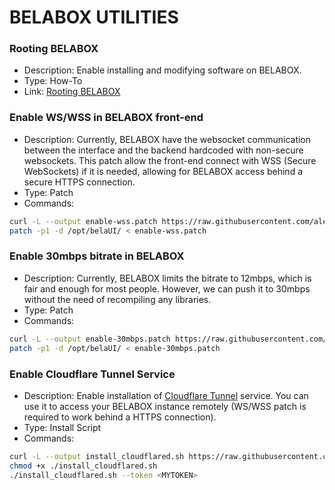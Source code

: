 # BELABOX UTILITIES

### **Rooting BELABOX**
- Description: Enable installing and modifying software on BELABOX.
- Type: How-To
- Link: [Rooting BELABOX](./docs/root.md)



### **Enable WS/WSS in BELABOX front-end**
- Description: Currently, BELABOX have the websocket communication between the interface and the backend hardcoded with non-secure websockets. This patch allow the front-end connect with WSS (Secure WebSockets) if it is needed, allowing for BELABOX access behind a secure HTTPS connection.
- Type: Patch
- Commands:
```bash
curl -L --output enable-wss.patch https://raw.githubusercontent.com/alexandre-leites/belabox-utilities/main/patches/enable-wss.patch
patch -p1 -d /opt/belaUI/ < enable-wss.patch
```



### **Enable 30mbps bitrate in BELABOX**
- Description: Currently, BELABOX limits the bitrate to 12mbps, which is fair and enough for most people. However, we can push it to 30mbps without the need of recompiling any libraries.
- Type: Patch
- Commands:
```bash
curl -L --output enable-30mbps.patch https://raw.githubusercontent.com/alexandre-leites/belabox-utilities/main/patches/enable-30mbps.patch
patch -p1 -d /opt/belaUI/ < enable-30mbps.patch
```



### **Enable Cloudflare Tunnel Service**
- Description: Enable installation of [Cloudflare Tunnel](https://developers.cloudflare.com/cloudflare-one/connections/connect-networks/) service. You can use it to access your BELABOX instance remotely (WS/WSS patch is required to work behind a HTTPS connection).
- Type: Install Script
- Commands:
```bash
curl -L --output install_cloudflared.sh https://raw.githubusercontent.com/alexandre-leites/belabox-utilities/main/3rdparty/install_cloudflared.sh
chmod +x ./install_cloudflared.sh
./install_cloudflared.sh --token <MYTOKEN>
```


